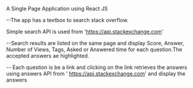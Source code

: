 A Single Page Application using React JS

--The app has a textbox to search stack overflow.

 Simple search API is used from 'https://api.stackexchange.com'
 
--Search results are listed on the same page and display Score, Answer, Number of Views, Tags, Asked or Answered time for each question.The accepted answers ae highlighted.

-- Each question is be a link and clicking on the link retrieves the answers using answers API from ' https://api.stackexchange.com' and display the answers
